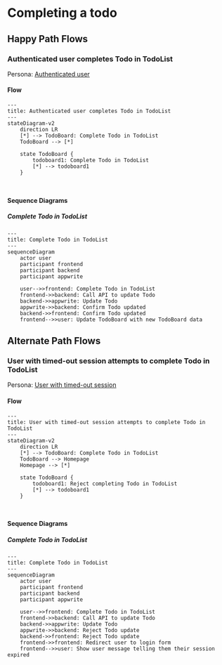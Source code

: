 # Completing a todo

## Happy Path Flows

### Authenticated user completes Todo in TodoList
Persona: [Authenticated user](../personas/authenticated-user.md)

#### Flow
```mermaid
---
title: Authenticated user completes Todo in TodoList
---
stateDiagram-v2
    direction LR
    [*] --> TodoBoard: Complete Todo in TodoList
    TodoBoard --> [*]

    state TodoBoard {
        todoboard1: Complete Todo in TodoList
        [*] --> todoboard1
    }

 
```

#### Sequence Diagrams
##### Complete Todo in TodoList
```mermaid
---
title: Complete Todo in TodoList
---
sequenceDiagram
    actor user
    participant frontend
    participant backend
    participant appwrite

    user-->>frontend: Complete Todo in TodoList
    frontend->>backend: Call API to update Todo
    backend->>appwrite: Update Todo
    appwrite->>backend: Confirm Todo updated
    backend->>frontend: Confirm Todo updated
    frontend-->>user: Update TodoBoard with new TodoBoard data
```
## Alternate Path Flows
### User with timed-out session attempts to complete Todo in TodoList
Persona: [User with timed-out session](../personas/user-with-timed-out-session.md)

#### Flow
```mermaid
---
title: User with timed-out session attempts to complete Todo in TodoList
---
stateDiagram-v2
    direction LR
    [*] --> TodoBoard: Complete Todo in TodoList
    TodoBoard --> Homepage
    Homepage --> [*]

    state TodoBoard {
        todoboard1: Reject completing Todo in TodoList
        [*] --> todoboard1
    }

 
```

#### Sequence Diagrams
##### Complete Todo in TodoList
```mermaid
---
title: Complete Todo in TodoList
---
sequenceDiagram
    actor user
    participant frontend
    participant backend
    participant appwrite

    user-->>frontend: Complete Todo in TodoList
    frontend->>backend: Call API to update Todo
    backend->>appwrite: Update Todo
    appwrite->>backend: Reject Todo update
    backend->>frontend: Reject Todo update
    frontend->>frontend: Redirect user to login form
    frontend-->>user: Show user message telling them their session expired
```